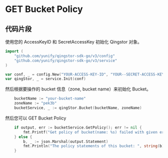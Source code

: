 # GET Bucket Policy

## 代码片段

使用您的 AccessKeyID 和 SecretAccessKey 初始化 Qingstor 对象。

```go
import (
	"github.com/yunify/qingstor-sdk-go/v3/config"
	"github.com/yunify/qingstor-sdk-go/v3/service"
)

var conf, _ = config.New("YOUR-ACCESS-KEY-ID", "YOUR--SECRET-ACCESS-KEY")
var qingStor, _ = service.Init(conf)
```

然后根据要操作的 bucket 信息（zone, bucket name）来初始化 Bucket。

```go
	bucketName := "your-bucket-name"
	zoneName := "pek3b"
	bucketService, _ := qingStor.Bucket(bucketName, zoneName)
```

然后您可以 GET Bucket Policy

```go
	if output, err := bucketService.GetPolicy(); err != nil {
		fmt.Printf("Get policy of bucket(name: %s) failed with given error: %s\n", bucketName, err)
	} else {
		b, _ := json.Marshal(output.Statement)
		fmt.Println("The policy statements of this bucket: ", string(b))
	}
```
